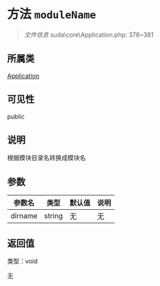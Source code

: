 # 方法 `moduleName`

> *文件信息* suda\core\Application.php: 378~381

## 所属类 

[Application](../Application.md)

## 可见性

public

## 说明

根据模块目录名转换成模块名


## 参数


| 参数名 | 类型 | 默认值 | 说明 |
|--------|-----|-------|-------|
| dirname |  string | 无 | 无 |



## 返回值

类型：void

无

